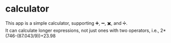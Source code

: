 # calculator
This app is a simple calculator, supporting :heavy_plus_sign:, :heavy_minus_sign:, :heavy_multiplication_x:, and :heavy_division_sign:.<br />
It can calculate longer expressions, not just ones with two operators, i.e., 2*(746-(87.043/9))+23.98
